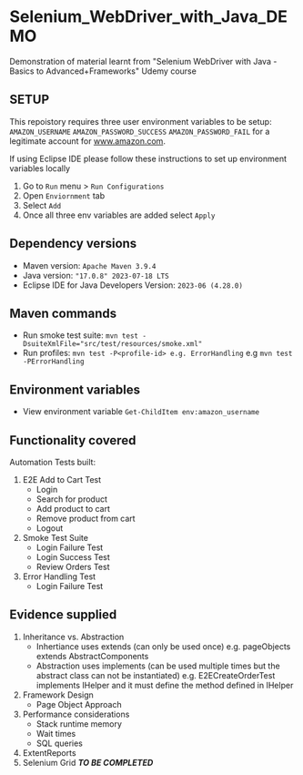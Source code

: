 # Selenium_WebDriver_with_Java_DEMO
Demonstration of material learnt from "Selenium WebDriver with Java -Basics to Advanced+Frameworks" Udemy course

## SETUP
This repoistory requires three user environment variables to be setup:
`AMAZON_USERNAME`
`AMAZON_PASSWORD_SUCCESS`
`AMAZON_PASSWORD_FAIL`
for a legitimate account for www.amazon.com.

If using Eclipse IDE please follow these instructions to set up environment variables locally
1. Go to `Run` menu > `Run Configurations`
2. Open `Enviornment` tab
3. Select `Add`
4. Once all three env variables are added select `Apply`

## Dependency versions
 - Maven version: `Apache Maven 3.9.4`
 - Java version: `"17.0.8" 2023-07-18 LTS`
 - Eclipse IDE for Java Developers Version: `2023-06 (4.28.0)`

## Maven commands
- Run smoke test suite: `mvn test -DsuiteXmlFile="src/test/resources/smoke.xml"`
- Run profiles: `mvn test -P<profile-id> e.g. ErrorHandling` e.g `mvn test -PErrorHandling`

## Environment variables 
- View environment variable `Get-ChildItem env:amazon_username`

## Functionality covered
Automation Tests built:
1. E2E Add to Cart Test
	- Login
	- Search for product
	- Add product to cart
	- Remove product from cart
	- Logout
2. Smoke Test Suite
	- Login Failure Test
	- Login Success Test
	- Review Orders Test
3. Error Handling Test
	- Login Failure Test
	
## Evidence supplied
1. Inheritance vs. Abstraction
	- Inhertiance uses extends (can only be used once) e.g. pageObjects extends AbstractComponents
	- Abstraction uses implements (can be used multiple times but the abstract class can not be instantiated) e.g. E2ECreateOrderTest implements IHelper and it must define the method defined in IHelper
2. Framework Design
	- Page Object Approach
3. Performance considerations
	- Stack runtime memory
	- Wait times
	- SQL queries
4. ExtentReports
5. Selenium Grid  ***TO BE COMPLETED***